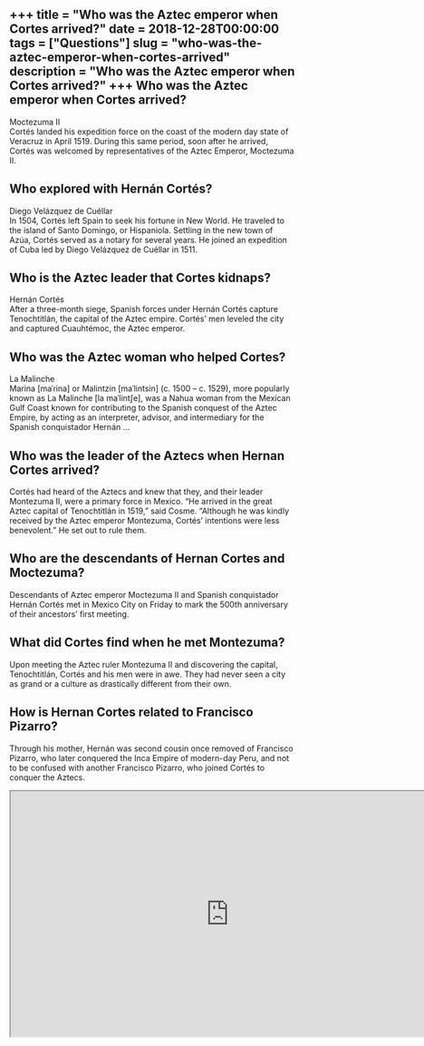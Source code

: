 +++
title = "Who was the Aztec emperor when Cortes arrived?"
date = 2018-12-28T00:00:00
tags = ["Questions"]
slug = "who-was-the-aztec-emperor-when-cortes-arrived"
description = "Who was the Aztec emperor when Cortes arrived?"
+++
Who was the Aztec emperor when Cortes arrived?
----------------------------------------------

Moctezuma II  
Cortés landed his expedition force on the coast of the modern day state of Veracruz in April 1519. During this same period, soon after he arrived, Cortés was welcomed by representatives of the Aztec Emperor, Moctezuma II.

Who explored with Hernán Cortés?
--------------------------------

Diego Velázquez de Cuéllar  
In 1504, Cortés left Spain to seek his fortune in New World. He traveled to the island of Santo Domingo, or Hispaniola. Settling in the new town of Azúa, Cortés served as a notary for several years. He joined an expedition of Cuba led by Diego Velázquez de Cuéllar in 1511.

Who is the Aztec leader that Cortes kidnaps?
--------------------------------------------

Hernán Cortés  
After a three-month siege, Spanish forces under Hernán Cortés capture Tenochtitlán, the capital of the Aztec empire. Cortés’ men leveled the city and captured Cuauhtémoc, the Aztec emperor.

Who was the Aztec woman who helped Cortes?
------------------------------------------

La Malinche  
Marina \[maˈɾina\] or Malintzin \[maˈlintsin\] (c. 1500 – c. 1529), more popularly known as La Malinche \[la maˈlintʃe\], was a Nahua woman from the Mexican Gulf Coast known for contributing to the Spanish conquest of the Aztec Empire, by acting as an interpreter, advisor, and intermediary for the Spanish conquistador Hernán …

Who was the leader of the Aztecs when Hernan Cortes arrived?
------------------------------------------------------------

 Cortés had heard of the Aztecs and knew that they, and their leader Montezuma II, were a primary force in Mexico. “He arrived in the great Aztec capital of Tenochtitlán in 1519,” said Cosme. “Although he was kindly received by the Aztec emperor Montezuma, Cortés’ intentions were less benevolent.” He set out to rule them.

Who are the descendants of Hernan Cortes and Moctezuma?
-------------------------------------------------------

Descendants of Aztec emperor Moctezuma II and Spanish conquistador Hernán Cortés met in Mexico City on Friday to mark the 500th anniversary of their ancestors’ first meeting.

What did Cortes find when he met Montezuma?
-------------------------------------------

Upon meeting the Aztec ruler Montezuma II and discovering the capital, Tenochtitlán, Cortés and his men were in awe. They had never seen a city as grand or a culture as drastically different from their own.

How is Hernan Cortes related to Francisco Pizarro?
--------------------------------------------------

Through his mother, Hernán was second cousin once removed of Francisco Pizarro, who later conquered the Inca Empire of modern-day Peru, and not to be confused with another Francisco Pizarro, who joined Cortés to conquer the Aztecs.

<iframe allow="accelerometer; autoplay; clipboard-write; encrypted-media; gyroscope; picture-in-picture" allowfullscreen="" class="__youtube_prefs__  epyt-is-override  no-lazyload" data-no-lazy="1" data-origheight="433" data-origwidth="770" data-skipgform_ajax_framebjll="" height="433" id="_ytid_57415" loading="lazy" src="https://www.youtube.com/embed/mz56Ir2XwTE?enablejsapi=1&autoplay=0&cc_load_policy=0&cc_lang_pref=&iv_load_policy=1&loop=0&modestbranding=0&rel=1&fs=1&playsinline=0&autohide=2&theme=dark&color=red&controls=1&" title="YouTube player" width="770"></iframe>